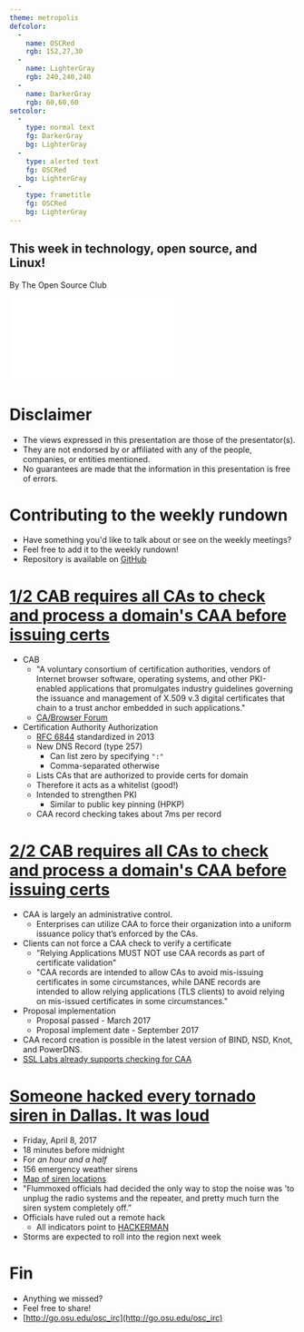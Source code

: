 ```yaml
---
theme: metropolis
defcolor:
  -
    name: OSCRed
    rgb: 152,27,30
  -
    name: LighterGray
    rgb: 240,240,240
  -
    name: DarkerGray
    rgb: 60,60,60
setcolor:
  -
    type: normal text
    fg: DarkerGray
    bg: LighterGray
  -
    type: alerted text
    fg: OSCRed
    bg: LighterGray
  -
    type: frametitle
    fg: OSCRed
    bg: LighterGray
---
```


## This week in technology, open source, and Linux!

By The Open Source Club

![OSC Logo](../../common/osc-logo.pdf "Open Source Club at Ohio State Logo")

# Disclaimer
* The views expressed in this presentation are those of the presentator(s).
* They are not endorsed by or affiliated with any of the people, companies, or entities mentioned.
* No guarantees are made that the information in this presentation is free of errors.

# Contributing to the weekly rundown
* Have something you'd like to talk about or see on the weekly meetings?
* Feel free to add it to the weekly rundown!
* Repository is available on [GitHub](https://github.com/OSUOSC/osc-weekly-rundown)


# [1/2 CAB requires all CAs to check and process a domain's CAA before issuing certs](https://en.wikipedia.org/wiki/DNS_Certification_Authority_Authorization)
* CAB
  * "A voluntary consortium of certification authorities, vendors of Internet browser software, operating systems, and other PKI-enabled applications that promulgates industry guidelines governing the issuance and management of X.509 v.3 digital certificates that chain to a trust anchor embedded in such applications."
  * [CA/Browser Forum](https://cabforum.org/)
* Certification Authority Authorization
  * [RFC 6844](https://tools.ietf.org/html/rfc6844) standardized in 2013
  * New DNS Record (type 257)
    * Can list zero by specifying `":"`
    * Comma-separated otherwise
  * Lists CAs that are authorized to provide certs for domain 
  * Therefore it acts as a whitelist (good!)
  * Intended to strengthen PKI
    * Similar to public key pinning (HPKP)
  * CAA record checking takes about 7ms per record

# [2/2 CAB requires all CAs to check and process a domain's CAA before issuing certs](https://en.wikipedia.org/wiki/DNS_Certification_Authority_Authorization)
* CAA is largely an administrative control.
  * Enterprises can utilize CAA to force their organization into a uniform issuance policy that’s enforced by the CAs.
* Clients can not force a CAA check to verify a certificate
  * "Relying Applications MUST NOT use CAA records as part of certificate validation"
  * "CAA records are intended to allow CAs to avoid mis-issuing certificates in some circumstances, while DANE records are intended to allow relying applications (TLS clients) to avoid relying on mis-issued certificates in some circumstances."
* Proposal implementation
  * Proposal passed - March 2017
  * Proposal implement date - September 2017
* CAA record creation is possible in the latest version of BIND, NSD, Knot, and PowerDNS.
* [SSL Labs already supports checking for CAA](https://github.com/ssllabs/ssllabs-scan/issues/274)

# [Someone hacked every tornado siren in Dallas. It was loud](https://pbs.twimg.com/media/C83bG_1UIAAiU4v.jpg)
* Friday, April 8, 2017
* 18 minutes before midnight
* For _an hour and a half_
* 156 emergency weather sirens
* [Map of siren locations](https://pbs.twimg.com/media/C86cHfnUMAAWKkV.jpg)
* "Flummoxed officials had decided the only way to stop the noise was 'to unplug the radio systems and the repeater, and pretty much turn the siren system completely off.” 
* Officials have ruled out a remote hack
  * All indicators point to [HACKERMAN](http://i.imgur.com/BMSSPFJ.jpg)
* Storms are expected to roll into the region next week

# Fin

* Anything we missed?
* Feel free to share!
* [http://go.osu.edu/osc_irc](http://go.osu.edu/osc_irc)

